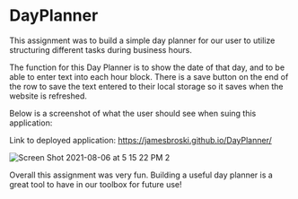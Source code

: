 # DayPlanner

This assignment was to build a simple day planner for our user to utilize structuring different tasks during business hours.

The function for this Day Planner is to show the date of that day, and to be able to enter text into each hour block.
There is a save button on the end of the row to save the text entered to their local storage so it saves when the website is refreshed.

Below is a screenshot of what the user should see when suing this application:

Link to deployed application: https://jamesbroski.github.io/DayPlanner/

![Screen Shot 2021-08-06 at 5 15 22 PM 2](https://user-images.githubusercontent.com/87332492/128579299-531750c8-5b50-4b6d-b611-d12cbc89528b.png)

Overall this assignment was very fun. Building a useful day planner is a great tool to have in our toolbox for future use!
